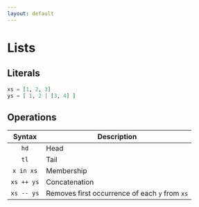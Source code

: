 ```yaml
---
layout: default
---
```

# Lists

## Literals

```elixir
xs = [1, 2, 3]
ys = [ 1, 2 | [3, 4] ]
```

## Operations

| Syntax | Description |
|:-:|-|
| `hd` | Head |
| `tl` | Tail |
| `x in xs` | Membership |
| `xs ++ ys` | Concatenation |
| `xs -- ys` | Removes first occurrence of each `y` from `xs` |
